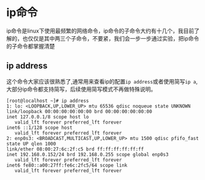 # ip命令

ip命令是linux下使用最频繁的网络命令，ip命令的子命令大约有十几个，我目前了解的，也仅仅是其中两三个子命令，不要紧，我们会一步一步通过实验，把ip命令的子命令都掌握清楚

## ip address
这个命令大家应该很熟悉了,通常用来查看ip的配置`ip address`或者使用简写`ip a`,大部分ip命令都支持简写，后续使用简写模式不再做特殊说明。


	[root@localhost ~]# ip address
	1: lo: <LOOPBACK,UP,LOWER_UP> mtu 65536 qdisc noqueue state UNKNOWN
    link/loopback 00:00:00:00:00:00 brd 00:00:00:00:00:00
    inet 127.0.0.1/8 scope host lo
       valid_lft forever preferred_lft forever
    inet6 ::1/128 scope host
       valid_lft forever preferred_lft forever
	2: enp0s3: <BROADCAST,MULTICAST,UP,LOWER_UP> mtu 1500 qdisc pfifo_fast state UP qlen 1000
    link/ether 08:00:27:6c:2f:c5 brd ff:ff:ff:ff:ff:ff
    inet 192.168.0.152/24 brd 192.168.0.255 scope global enp0s3
       valid_lft forever preferred_lft forever
    inet6 fe80::a00:27ff:fe6c:2fc5/64 scope link
       valid_lft forever preferred_lft forever

